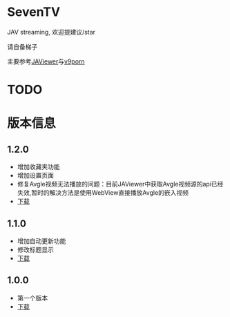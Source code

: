# SevenTV

JAV streaming, 欢迎提建议/star

请自备梯子

主要参考[JAViewer](https://github.com/SplashCodes/JAViewer)与[v9porn](https://github.com/techGay/v9porn)

# TODO

# 版本信息

## 1.2.0

- 增加收藏夹功能
- 增加设置页面
- 修复Avgle视频无法播放的问题：目前JAViewer中获取Avgle视频源的api已经失效,暂时的解决方法是使用WebView直接播放Avgle的嵌入视频
- [下载](https://github.com/over-driver/SevenTV/releases/download/1.2.0/SevenTV-release-1.2.0.apk)

## 1.1.0

- 增加自动更新功能
- 修改标题显示
- [下载](https://github.com/over-driver/SevenTV/releases/download/1.1.0/SevenTV-release-1.1.0.apk)

## 1.0.0 

- 第一个版本
- [下载](https://github.com/over-driver/SevenTV/releases/download/1.0.0/SevenTV-release-1.0.0.apk)
